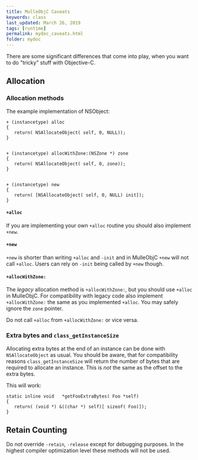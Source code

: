 ```yaml
---
title: MulleObjC Caveats
keywords: class
last_updated: March 26, 2019
tags: [runtime]
permalink: mydoc_caveats.html
folder: mydoc
---
```


There are some significant differences that come into play, when you want
to do "tricky" stuff with Objective-C. 

## Allocation

### Allocation methods

The example implementation of NSObject:

```
+ (instancetype) alloc
{
   return( NSAllocateObject( self, 0, NULL));
}


+ (instancetype) allocWithZone:(NSZone *) zone
{
   return( NSAllocateObject( self, 0, zone));
}


+ (instancetype) new
{
   return( [NSAllocateObject( self, 0, NULL) init]);
}
```


#### `+alloc`

If  you are implementing your own `+alloc` routine you should also implement `+new`.


#### `+new`

`+new` is shorter than writing `+alloc` and `-init` and in MulleObjC `+new`
will not call `+alloc`. Users can rely on `-init` being called by `+new` though.


#### `+allocWithZone:`

The  *legacy* allocation method is `+allocWithZone:`, but you 
should use `+alloc` in MulleObjC. For compatibility with legacy code
also implement `+allocWithZone:` the same as you implemented `+alloc`.
You may safely ignore the `zone` pointer.

Do not call `+alloc` from `+allocWithZone:` or vice versa.


### Extra bytes and `class_getInstanceSize`

Allocating extra bytes at the end of an instance can be done with `NSAllocateObject` as usual.
You should be aware, that for compatibility reasons `class_getInstanceSize` will return 
the number of bytes that are required to allocate an instance. This is *not* the same as
the offset to the extra bytes.

This will work:

```
static inline void   *getFooExtraBytes( Foo *self)
{
   return( (void *) &((char *) self)[ sizeof( Foo)]);
}
```

## Retain Counting

Do not override `-retain`, `-release` except for debugging purposes. In the highest 
compiler optimization level these methods will not be used.



